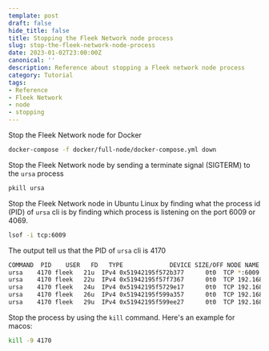 ```yaml
---
template: post
draft: false
hide_title: false
title: Stopping the Fleek Network node process
slug: stop-the-fleek-network-node-process
date: 2023-01-02T23:00:00Z
canonical: ''
description: Reference about stopping a Fleek network node process
category: Tutorial
tags:
- Reference
- Fleek Network
- node
- stopping
---
```


Stop the Fleek Network node for Docker

```sh
docker-compose -f docker/full-node/docker-compose.yml down
```

Stop the Fleek Network node by sending a terminate signal (SIGTERM) to the `ursa` process

```sh
pkill ursa
```

Stop the Fleek Network node in Ubuntu Linux by finding what the process id (PID) of `ursa` cli is by finding which process is listening on the port 6009 or 4069.

```sh
lsof -i tcp:6009
```

The output tell us that the PID of `ursa` cli is 4170

```sh
COMMAND  PID    USER   FD   TYPE             DEVICE SIZE/OFF NODE NAME
ursa    4170 fleek   21u  IPv4 0x51942195f572b377      0t0  TCP *:6009 (LISTEN)
ursa    4170 fleek   22u  IPv4 0x51942195f57f7367      0t0  TCP 192.168.0.48:51450->159.223.211.234:6009 (ESTABLISHED)
ursa    4170 fleek   24u  IPv4 0x51942195f5729e17      0t0  TCP 192.168.0.48:51451->146.190.232.131:6009 (ESTABLISHED)
ursa    4170 fleek   26u  IPv4 0x51942195f599a357      0t0  TCP 192.168.0.48:51452->146.190.232.131:6009 (ESTABLISHED)
ursa    4170 fleek   29u  IPv4 0x51942195f599ee27      0t0  TCP 192.168.0.48:51453->159.223.211.234:6009 (ESTABLISHED)
```

Stop the process by using the `kill` command. Here's an example for macos:

```sh
kill -9 4170
```
